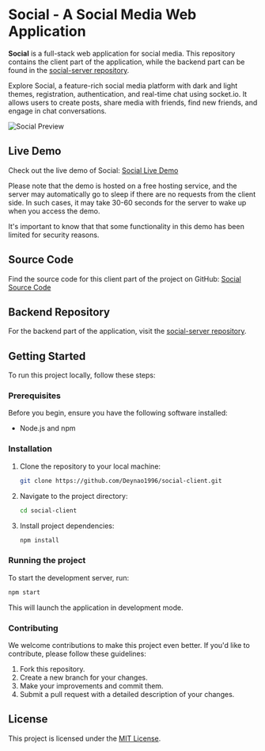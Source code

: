 # Social - A Social Media Web Application

**Social** is a full-stack web application for social media. This repository contains the client part of the application, while the backend part can be found in the [social-server repository](https://github.com/Deynao1996/social-server).

Explore Social, a feature-rich social media platform with dark and light themes, registration, authentication, and real-time chat using socket.io. It allows users to create posts, share media with friends, find new friends, and engage in chat conversations.

![Social Preview](https://res.cloudinary.com/dkl9cqqui/image/upload/v1695291233/social_a5du6f.jpg)

## Live Demo

Check out the live demo of Social: [Social Live Demo](https://dbvision-social.netlify.app)

Please note that the demo is hosted on a free hosting service, and the server may automatically go to sleep if there are no requests from the client side. In such cases, it may take 30-60 seconds for the server to wake up when you access the demo.

It's important to know that that some functionality in this demo has been limited for security reasons.

## Source Code

Find the source code for this client part of the project on GitHub: [Social Source Code](https://github.com/Deynao1996/social-client)

## Backend Repository

For the backend part of the application, visit the [social-server repository](https://github.com/Deynao1996/social-server).

## Getting Started

To run this project locally, follow these steps:

### Prerequisites

Before you begin, ensure you have the following software installed:

- Node.js and npm

### Installation

1. Clone the repository to your local machine:

   ```bash
   git clone https://github.com/Deynao1996/social-client.git
2. Navigate to the project directory:
   ```bash
   cd social-client
3. Install project dependencies:
   ```bash
   npm install

### Running the project
To start the development server, run:
```bash
npm start
```
This will launch the application in development mode.

### Contributing
We welcome contributions to make this project even better. If you'd like to contribute, please follow these guidelines:
1. Fork this repository.
2. Create a new branch for your changes.
3. Make your improvements and commit them.
4. Submit a pull request with a detailed description of your changes.

## License

This project is licensed under the [MIT License](https://github.com/Deynao1996/social-client/blob/master/LICENSE.txt).
